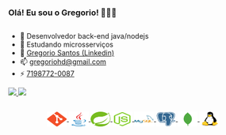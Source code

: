 ### Olá! Eu sou o Gregorio! 🧑🏾‍💻
##
- 🔭 Desenvolvedor back-end java/nodejs
- 🌱 Estudando microsserviços 
- 💬 <a href="https://www.linkedin.com/in/gregorio-santos/" > Gregorio Santos (Linkedin) </a>
- 📫 <a href="mailto:gregoriohd@gmail.com">gregoriohd@gmail.com </a>
- ⚡ <a href="tel:71987720087" style>7198772-0087 </a>

<!--
**gregoriohd/gregoriohd** is a ✨ _special_ ✨ repository because its `README.md` (this file) appears on your GitHub profile.

Here are some ideas to get you started:

- 🔭 I’m currently working on ...
- 🌱 I’m currently learning ...
- 👯 I’m looking to collaborate on ...
- 🤔 I’m looking for help with ...
- 💬 Ask me about ...
- 📫 How to reach me: ...
- 😄 Pronouns: ...
- ⚡ Fun fact: ...

-->
<div>
  <a href="https://github.com/gregoriohd/" >
  <img height="160cm" src="https://github-readme-stats.vercel.app/api?username=gregoriohd&theme=react&show_icons=true&count_private=true" />
  <img height="160cm" src="https://github-readme-stats.vercel.app/api/top-langs/?username=gregoriohd&theme=react&show_icons=true&layout=compact" />
  <!-- <img height="180cm" src="https://github-readme-stats.vercel.app/api/pin?username=gregoriohd&repo=github-readme-stats&theme=dark&count_private=true" /> 
    <img height="180cm" src="https://github-readme-stats.vercel.app/api/wakatime?username=gregoriohd /> -->
</div>
 
  ##
<div align="center">
    <img align="center" alt="git" height="30" width="40" src="https://github.com/devicons/devicon/blob/master/icons/git/git-plain.svg" />
    <img align="center" alt="java" height="30" width="40" src="https://github.com/devicons/devicon/blob/master/icons/java/java-original.svg" />
    <img align="center" alt="spring" height="30" width="40" src="https://github.com/devicons/devicon/blob/master/icons/spring/spring-original.svg" />
    <img align="center" alt="nodejs" height="30" width="40" src="https://github.com/devicons/devicon/blob/master/icons/nodejs/nodejs-plain.svg" />
    <img align="center" alt="mysql" height="30" width="40" src="https://github.com/devicons/devicon/blob/master/icons/mysql/mysql-original-wordmark.svg"/>
 <img align="center" alt="postgresql" height="30" width="40" src="https://github.com/devicons/devicon/blob/master/icons/postgresql/postgresql-plain.svg" />
    <img align="center" alt="mongodb" height="30" width="40" src="https://github.com/devicons/devicon/blob/master/icons/mongodb/mongodb-plain.svg" />
    <img align="center" alt="linux" height="30" width="40" src="https://github.com/devicons/devicon/blob/master/icons/linux/linux-original.svg" />
    
</div>
